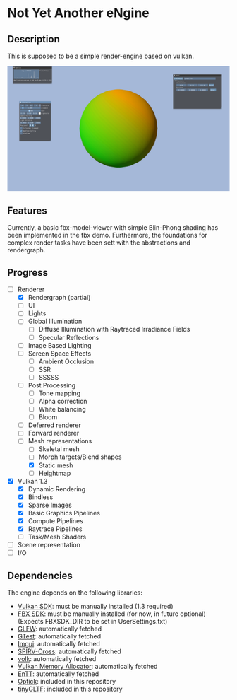 # Not Yet Another eNgine

## Description

This is supposed to be a simple render-engine based on vulkan.

![work-in-progress-screenshot](doc/sample.png)

## Features

Currently, a basic fbx-model-viewer with simple Blin-Phong shading has been implemented in the fbx demo. Furthermore, the foundations for complex render tasks have been sett with the abstractions
and rendergraph.

## Progress

- [ ] Renderer
	- [x] Rendergraph (partial)
	- [ ] UI
	- [ ] Lights
	- [ ] Global Illumination
		- [ ] Diffuse Illumination with Raytraced Irradiance Fields
		- [ ] Specular Reflections
	- [ ] Image Based Lighting
	- [ ] Screen Space Effects
		- [ ] Ambient Occlusion
		- [ ] SSR
		- [ ] SSSSS
	- [ ] Post Processing
		- [ ] Tone mapping
		- [ ] Alpha correction
		- [ ] White balancing
		- [ ] Bloom
	- [ ] Deferred renderer
	- [ ] Forward renderer
	- [ ] Mesh representations
		- [ ] Skeletal mesh
		- [ ] Morph targets/Blend shapes
		- [x] Static mesh
		- [ ] Heightmap
- [x] Vulkan 1.3
	- [x] Dynamic Rendering
	- [x] Bindless
	- [x] Sparse Images
	- [x] Basic Graphics Pipelines
	- [x] Compute Pipelines
	- [x] Raytrace Pipelines
	- [ ] Task/Mesh Shaders
- [ ] Scene representation
- [ ] I/O

## Dependencies

The engine depends on the following libraries:

- [Vulkan SDK](https://vulkan.lunarg.com/): must be manually installed (1.3 required)
- [FBX SDK](https://www.autodesk.com/developer-network/platform-technologies/fbx-sdk-2020-2): must be manually installed (for now, in future optional) (Expects FBXSDK_DIR to be set in UserSettings.txt)
- [GLFW](https://github.com/glfw/glfw): automatically fetched
- [GTest](https://github.com/google/googletest): automatically fetched
- [Imgui](https://github.com/ocornut/imgui): automatically fetched
- [SPIRV-Cross](https://github.com/KhronosGroup/SPIRV-Cross): automatically fetched
- [volk](https://github.com/zeux/volk): automatically fetched
- [Vulkan Memory Allocator](https://github.com/GPUOpen-LibrariesAndSDKs/VulkanMemoryAllocator): automatically fetched
- [EnTT](https://github.com/skypjack/entt.git): automatically fetched
- [Optick](https://github.com/bombomby/optick): included in this repository
- [tinyGLTF](https://github.com/syoyo/tinygltf): included in this repository